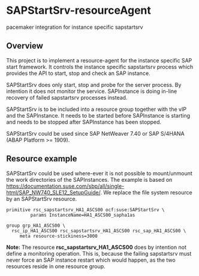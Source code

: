 # SAPStartSrv-resourceAgent
pacemaker integration for instance specific sapstartsrv
## Overview

This project is to implement a resource-agent for the instance specific SAP start framework. It controls the instance specific
sapstartsrv process which provides the API to start, stop and check an SAP instance.

SAPStartSrv does only start, stop and probe for the server process. By intention it does not monitor the service. SAPInstance is doing in-line
recovery of failed sapstartsrv processes instead. 

SAPStartSrv is to be included into a resource group together with the vIP and the SAPInstance. It needs to be started before SAPInstance is starting and
needs to be stopped after SAPInstance has been stopped.

SAPStartSrv could be used since SAP NetWeaver 7.40 or SAP S/4HANA (ABAP Platform >= 1909).

## Resource example

SAPStartSrv could be used where-ever it is not possible to mount/unmount the work directories of the SAPInstances.
The example is based on https://documentation.suse.com/sbp/all/single-html/SAP_NW740_SLE12_SetupGuide/. We replace the file system resource by an SAPStartSrv resource.

```
primitive rsc_sapstartsrv_HA1_ASCS00 ocf:suse:SAPStartSrv \
         params InstanceName=HA1_ASCS00_sapha1as         
         
group grp_HA1_ASCS00 \
  rsc_ip_HA1_ASCS00 rsc_sapstartsrv_HA1_ASCS00 rsc_sap_HA1_ASCS00 \
     meta resource-stickiness=3000
```     

**Note:** The resource **rsc_sapstartsrv_HA1_ASCS00** does by intention not define a monitoring operation. This is, because the failing sapstartsrv must never force an SAP instance restart which would happen, as the two resources reside in one resource group.
